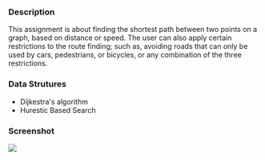 ### Description
This assignment is about finding the shortest path between two points on a graph, based on distance or speed. The user can also apply certain restrictions to the route finding; such as, avoiding roads that can only be used by cars, pedestrians, or bicycles, or any combination of the three restrictions.

### Data Strutures
- Dijkestra's algorithm
- Hurestic Based Search

### Screenshot
<img src='https://user-images.githubusercontent.com/26127333/87129222-1858e600-c2e5-11ea-96e7-87c35ad67266.PNG'>